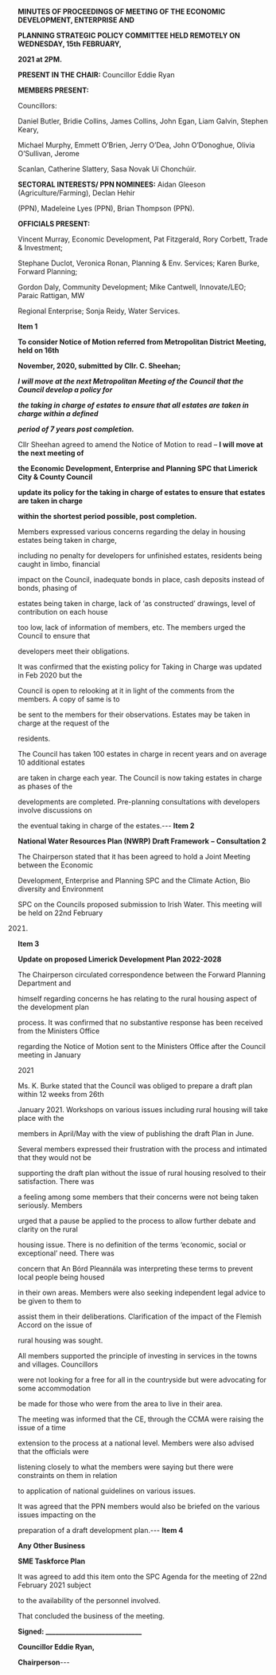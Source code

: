 **MINUTES OF PROCEEDINGS OF MEETING OF THE ECONOMIC DEVELOPMENT, ENTERPRISE AND**

**PLANNING STRATEGIC POLICY COMMITTEE HELD REMOTELY ON WEDNESDAY, 15th** **FEBRUARY,**

**2021 at 2PM.**

**PRESENT IN THE CHAIR:** Councillor Eddie Ryan

**MEMBERS PRESENT:**

Councillors:

Daniel Butler, Bridie Collins, James Collins, John Egan, Liam Galvin, Stephen Keary,

Michael Murphy, Emmett O’Brien, Jerry O’Dea, John O’Donoghue, Olivia O’Sullivan, Jerome

Scanlan, Catherine Slattery, Sasa Novak Uí Chonchúir.

**SECTORAL INTERESTS/ PPN NOMINEES:** Aidan Gleeson (Agriculture/Farming), Declan Hehir

(PPN), Madeleine Lyes (PPN), Brian Thompson (PPN).

**OFFICIALS PRESENT:**

Vincent Murray, Economic Development, Pat Fitzgerald, Rory Corbett, Trade & Investment;

Stephane Duclot, Veronica Ronan, Planning & Env. Services; Karen Burke, Forward Planning;

Gordon Daly, Community Development; Mike Cantwell, Innovate/LEO; Paraic Rattigan, MW

Regional Enterprise; Sonja Reidy, Water Services.

**Item 1**

**To consider Notice of Motion referred from Metropolitan District Meeting, held on 16th**

**November, 2020, submitted by Cllr. C. Sheehan;**

***I will move at the next Metropolitan Meeting of the Council that the Council develop a policy for***

***the taking in charge of estates to ensure that all estates are taken in charge within a defined***

***period of 7 years post completion.***

Cllr Sheehan agreed to amend the Notice of Motion to read – **I will move at the next meeting of**

**the Economic Development, Enterprise and Planning SPC that Limerick City & County Council**

**update its policy for the taking in charge of estates to ensure that estates are taken in charge**

**within the shortest period possible, post completion.**

Members expressed various concerns regarding the delay in housing estates being taken in charge,

including no penalty for developers for unfinished estates, residents being caught in limbo, financial

impact on the Council, inadequate bonds in place, cash deposits instead of bonds, phasing of

estates being taken in charge, lack of ‘as constructed’ drawings, level of contribution on each house

too low, lack of information of members, etc. The members urged the Council to ensure that

developers meet their obligations.

It was confirmed that the existing policy for Taking in Charge was updated in Feb 2020 but the

Council is open to relooking at it in light of the comments from the members. A copy of same is to

be sent to the members for their observations. Estates may be taken in charge at the request of the

residents.

The Council has taken 100 estates in charge in recent years and on average 10 additional estates

are taken in charge each year. The Council is now taking estates in charge as phases of the

developments are completed. Pre-planning consultations with developers involve discussions on

the eventual taking in charge of the estates.---
**Item 2**

**National Water Resources Plan (NWRP) Draft Framework** **–** **Consultation 2**

The Chairperson stated that it has been agreed to hold a Joint Meeting between the Economic

Development, Enterprise and Planning SPC and the Climate Action, Bio diversity and Environment

SPC on the Councils proposed submission to Irish Water. This meeting will be held on 22nd February

2021.

**Item 3**

**Update on proposed Limerick Development Plan 2022-2028**

The Chairperson circulated correspondence between the Forward Planning Department and

himself regarding concerns he has relating to the rural housing aspect of the development plan

process. It was confirmed that no substantive response has been received from the Ministers Office

regarding the Notice of Motion sent to the Ministers Office after the Council meeting in January

2021

Ms. K. Burke stated that the Council was obliged to prepare a draft plan within 12 weeks from 26th

January 2021. Workshops on various issues including rural housing will take place with the

members in April/May with the view of publishing the draft Plan in June.

Several members expressed their frustration with the process and intimated that they would not be

supporting the draft plan without the issue of rural housing resolved to their satisfaction. There was

a feeling among some members that their concerns were not being taken seriously. Members

urged that a pause be applied to the process to allow further debate and clarity on the rural

housing issue. There is no definition of the terms ‘economic, social or exceptional’ need. There was

concern that An Bórd Pleannála was interpreting these terms to prevent local people being housed

in their own areas. Members were also seeking independent legal advice to be given to them to

assist them in their deliberations. Clarification of the impact of the Flemish Accord on the issue of

rural housing was sought.

All members supported the principle of investing in services in the towns and villages. Councillors

were not looking for a free for all in the countryside but were advocating for some accommodation

be made for those who were from the area to live in their area.

The meeting was informed that the CE, through the CCMA were raising the issue of a time

extension to the process at a national level. Members were also advised that the officials were

listening closely to what the members were saying but there were constraints on them in relation

to application of national guidelines on various issues.

It was agreed that the PPN members would also be briefed on the various issues impacting on the

preparation of a draft development plan.---
**Item 4**

**Any Other Business**

**SME Taskforce Plan**

It was agreed to add this item onto the SPC Agenda for the meeting of 22nd February 2021 subject

to the availability of the personnel involved.

That concluded the business of the meeting.

**Signed: \_\_\_\_\_\_\_\_\_\_\_\_\_\_\_\_\_\_\_\_\_\_\_\_\_\_\_\_\_**

**Councillor Eddie Ryan,**

**Chairperson**---
